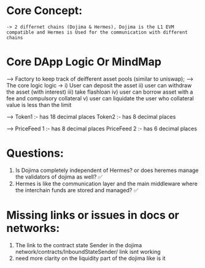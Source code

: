 # Core Concept:
    -> 2 differnet chains (Dojima & Hermes), Dojima is the L1 EVM compatible and Hermes is Used for the communication with different chains 



# Core DApp Logic Or MindMap
--> Factory to keep track of deifferent asset pools (similar to uniswap);
--> The core logic logic -> 
    i) User can deposit the asset 
    ii) user can withdraw the asset (with interest)
    iii) take flashloan 
    iv) user can borrow asset with a fee and compulsory collateral 
    v) user can liquidate the user who collateral value is less than the limit 

--> Token1 :- has 18 decimal places
    Token2 :- has 8 decimal places

--> PriceFeed 1 :- has 8 decimal places 
    PriceFeed 2 :- has 6 decimal places


# Questions:
1) Is Dojima completely independent of Hermes? or does heremes manage the validators of dojima as well? ✅
2) Hermes is like the communication layer and the main middleware where the interchain funds are stored and managed? ✅



# Missing links or issues in docs or networks:
1) The link to the contract state Sender in the dojima network/contracts/InboundStateSender/ link isnt working 
2) need more clarity on the liquidity part of the dojima like is it 


